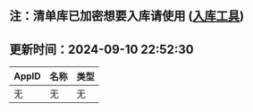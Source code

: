## 注：清单库已加密想要入库请使用 ([入库工具](https://github.com/BlankTMing/ManifestAutoUpdate/releases))

## 更新时间：2024-09-10 22:52:30
| AppID | 名称 | 类型  |
| :-------------------- | :----------------------------- | :----------- |
| 无 | 无 | 无 |
